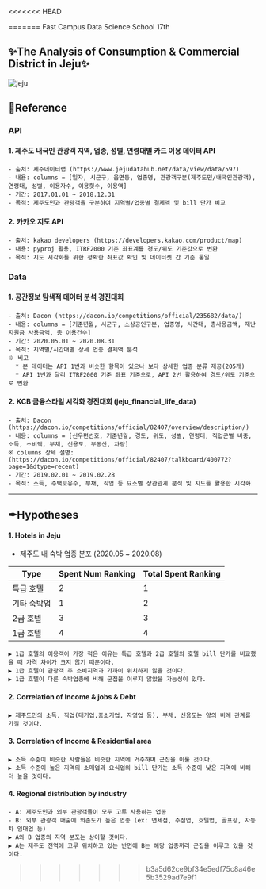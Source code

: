 <<<<<<< HEAD

=======
Fast Campus Data Science School 17th <EDA project>
## ✨The Analysis of Consumption & Commercial District in Jeju✨

![jeju](https://user-images.githubusercontent.com/71582831/112963369-438ca980-9182-11eb-8ad6-e5dcee3ab197.jpg)


## 📜Reference
### API 
  #### 1. 제주도 내국인 관광객 지역, 업종, 성별, 연령대별 카드 이용 데이터 API
    - 출처: 제주데이터랩 (https://www.jejudatahub.net/data/view/data/597)
    - 내용: columns = [일자, 시군구, 읍면동, 업종명, 관광객구분(제주도민/내국인관광객), 연령대, 성별, 이용자수, 이용횟수, 이용액]
    - 기간: 2017.01.01 ~ 2018.12.31
    - 목적: 제주도민과 관광객을 구분하여 지역별/업종별 결제액 및 bill 단가 비교

  #### 2. 카카오 지도 API
    - 출처: kakao developers (https://developers.kakao.com/product/map)
    - 내용: pyproj 활용, ITRF2000 기준 좌표계를 경도/위도 기준값으로 변환
    - 목적: 지도 시각화를 위한 정확한 좌표값 확인 및 데이터셋 간 기준 통일

### Data
  #### 1. 공간정보 탐색적 데이터 분석 경진대회
    - 출처: Dacon (https://dacon.io/competitions/official/235682/data/)
    - 내용: columns = [기준년월, 시군구, 소상공인구분, 업종명, 시간대, 총사용금액, 재난지원금 사용금액, 총 이용건수]
    - 기간: 2020.05.01 ~ 2020.08.31
    - 목적: 지역별/시간대별 상세 업종 결제액 분석
    ※ 비고
      * 본 데이터는 API 1번과 비슷한 항목이 있으나 보다 상세한 업종 분류 제공(205개)
      * API 1번과 달리 ITRF2000 기준 좌표 기준으로, API 2번 활용하여 경도/위도 기준으로 변환
  #### 2. KCB 금융스타일 시각화 경진대회 (jeju_financial_life_data)
    - 출처: Dacon (https://dacon.io/competitions/official/82407/overview/description/)
    - 내용: columns = [신우편번호, 기준년월, 경도, 위도, 성별, 연령대, 직업군별 비중, 소득, 소비액, 부채, 신용도, 부동산, 차량]
    ※ columns 상세 설명: (https://dacon.io/competitions/official/82407/talkboard/400772?page=1&dtype=recent)
    - 기간: 2019.02.01 ~ 2019.02.28
    - 목적: 소득, 주택보유수, 부채, 직업 등 요소별 상관관계 분석 및 지도를 활용한 시각화

---

## ✒Hypotheses
#### 1. Hotels in Jeju
- 제주도 내 숙박 업종 분포 (2020.05 ~ 2020.08)

Type  |        Spent Num Ranking   |   Total Spent Ranking   
------------ | ---------------- | ----------------
특급 호텔 | 2 | 1
기타 숙박업 | 1 | 2
2급 호텔 | 3 | 3
1급 호텔 | 4 | 4
    
    
    ▶ 1급 호텔의 이용객이 가장 적은 이유는 특급 호텔과 2급 호텔의 호텔 bill 단가를 비교했을 때 가격 차이가 크지 않기 때문이다.
    ▶ 1급 호텔이 관광객 주 소비지역과 가까이 위치하지 않을 것이다.
    ▶ 1급 호텔이 다른 숙박업종에 비해 군집을 이루지 않았을 가능성이 있다.
    
#### 2. Correlation of Income & jobs & Debt
    ▶ 제주도민의 소득, 직업(대기업,중소기업, 자영업 등), 부채, 신용도는 양의 비례 관계를 가질 것이다.

#### 3. Correlation of Income & Residential area
    ▶ 소득 수준이 비슷한 사람들은 비슷한 지역에 거주하며 군집을 이룰 것이다.
    ▶ 소득 수준이 높은 지역의 소매업과 요식업의 bill 단가는 소득 수준이 낮은 지역에 비해 더 높을 것이다.

#### 4. Regional distribution by industry
    - A: 제주도민과 외부 관광객들이 모두 고루 사용하는 업종
    - B: 외부 관광객 매출에 의존도가 높은 업종 (ex: 면세점, 주점업, 호텔업, 골프장, 자동차 임대업 등)
    ▶ A와 B 업종의 지역 분포는 상이할 것이다.
    ▶ A는 제주도 전역에 고루 위치하고 있는 반면에 B는 해당 업종끼리 군집을 이루고 있을 것이다.
>>>>>>> b3a5d62ce9bf34e5edf75c8a46e5b3529ad7e9f1
